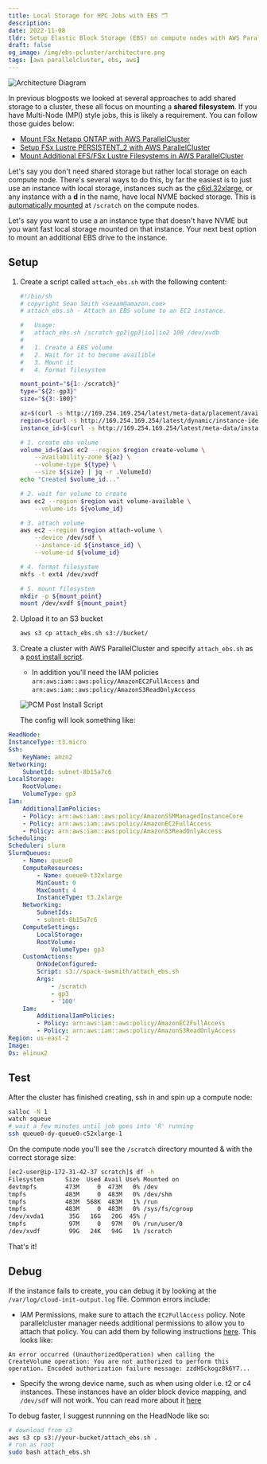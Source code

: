 ```yaml
---
title: Local Storage for HPC Jobs with EBS 🗂
description: 
date: 2022-11-08
tldr: Setup Elastic Block Storage (EBS) on compute nodes with AWS ParallelCluster
draft: false
og_image: /img/ebs-pcluster/architecture.png
tags: [aws parallelcluster, ebs, aws]
---
```


![Architecture Diagram](/img/ebs-pcluster/architecture.png)

In previous blogposts we looked at several approaches to add shared storage to a cluster, these all focus on mounting a **shared filesystem**. If you have Multi-Node (MPI) style jobs, this is likely a requirement. You can follow those guides below:

* [Mount FSx Netapp ONTAP with AWS ParallelCluster](/posts/fsxn-pcluster.html)
* [Setup FSx Lustre PERSISTENT_2 with AWS ParallelCluster](/posts/fsx-persistent-2-pcluster.html)
* [Mount Additional EFS/FSx Lustre Filesystems in AWS ParallelCluster](/posts/aws-parallelcluster-multi-fs.html)

Let's say you don't need shared storage but rather local storage on each compute node. There's several ways to do this, by far the easiest is to just use an instance with local storage, instances such as the [c6id.32xlarge](https://aws.amazon.com/ec2/instance-types/c6i/), or any instance with a **d** in the name, have local NVME backed storage. This is [automatically mounted](https://docs.aws.amazon.com/parallelcluster/latest/ug/Scheduling-v3.html#yaml-Scheduling-SlurmQueues-ComputeSettings-LocalStorage-EphemeralVolume) at `/scratch` on the compute nodes.

Let's say you want to use a an instance type that doesn't have NVME but you want fast local storage mounted on that instance. Your next best option to mount an additional EBS drive to the instance.

## Setup

1. Create a script called `attach_ebs.sh`  with the following content:

    ```bash
    #!/bin/sh
    # copyright Sean Smith <seaam@amazon.com>
    # attach_ebs.sh - Attach an EBS volume to an EC2 instance.

    #   Usage:
    #   attach_ebs.sh /scratch gp2|gp3|io1|io2 100 /dev/xvdb
    #
    #   1. Create a EBS volume
    #   2. Wait for it to become availible
    #   3. Mount it
    #   4. Format filesystem

    mount_point="${1:-/scratch}"
    type="${2:-gp3}"
    size="${3:-100}"

    az=$(curl -s http://169.254.169.254/latest/meta-data/placement/availability-zone)
    region=$(curl -s http://169.254.169.254/latest/dynamic/instance-identity/document | jq -r .region)
    instance_id=$(curl -s http://169.254.169.254/latest/meta-data/instance-id)

    # 1. create ebs volume
    volume_id=$(aws ec2 --region $region create-volume \
        --availability-zone ${az} \
        --volume-type ${type} \
        --size ${size} | jq -r .VolumeId)
    echo "Created $volume_id..."

    # 2. wait for volume to create
    aws ec2 --region $region wait volume-available \
        --volume-ids ${volume_id}

    # 3. attach volume
    aws ec2 --region $region attach-volume \
        --device /dev/sdf \
        --instance-id ${instance_id} \
        --volume-id ${volume_id}

    # 4. format filesystem
    mkfs -t ext4 /dev/xvdf

    # 5. mount filesystem
    mkdir -p ${mount_point}
    mount /dev/xvdf ${mount_point}
    ```

2. Upload it to an S3 bucket

    ```bash
    aws s3 cp attach_ebs.sh s3://bucket/
    ```

3. Create a cluster with AWS ParallelCluster and specify `attach_ebs.sh` as a [post install script](https://docs.aws.amazon.com/parallelcluster/latest/ug/custom-bootstrap-actions-v3.html).

    * In addition you'll need the IAM policies `arn:aws:iam::aws:policy/AmazonEC2FullAccess` and `arn:aws:iam::aws:policy/AmazonS3ReadOnlyAccess`

    ![PCM Post Install Script](/img/ebs-pcluster/post-install.png)

    The config will look something like:

```yaml
HeadNode:
InstanceType: t3.micro
Ssh:
    KeyName: amzn2
Networking:
    SubnetId: subnet-8b15a7c6
LocalStorage:
    RootVolume:
    VolumeType: gp3
Iam:
    AdditionalIamPolicies:
    - Policy: arn:aws:iam::aws:policy/AmazonSSMManagedInstanceCore
    - Policy: arn:aws:iam::aws:policy/AmazonEC2FullAccess
    - Policy: arn:aws:iam::aws:policy/AmazonS3ReadOnlyAccess
Scheduling:
Scheduler: slurm
SlurmQueues:
    - Name: queue0
    ComputeResources:
        - Name: queue0-t32xlarge
        MinCount: 0
        MaxCount: 4
        InstanceType: t3.2xlarge
    Networking:
        SubnetIds:
        - subnet-8b15a7c6
    ComputeSettings:
        LocalStorage:
        RootVolume:
            VolumeType: gp3
    CustomActions:
        OnNodeConfigured:
        Script: s3://spack-swsmith/attach_ebs.sh
        Args:
            - /scratch
            - gp3
            - '100'
    Iam:
        AdditionalIamPolicies:
        - Policy: arn:aws:iam::aws:policy/AmazonEC2FullAccess
        - Policy: arn:aws:iam::aws:policy/AmazonS3ReadOnlyAccess
Region: us-east-2
Image:
Os: alinux2
```

## Test

After the cluster has finished creating, ssh in and spin up a compute node:

```bash
salloc -N 1 
watch squeue
# wait a few minutes until job goes into 'R' running
ssh queue0-dy-queue0-c52xlarge-1
```

On the compute node you'll see the `/scratch` directory mounted & with the correct storage size:

```bash
[ec2-user@ip-172-31-42-37 scratch]$ df -h
Filesystem      Size  Used Avail Use% Mounted on
devtmpfs        473M     0  473M   0% /dev
tmpfs           483M     0  483M   0% /dev/shm
tmpfs           483M  568K  483M   1% /run
tmpfs           483M     0  483M   0% /sys/fs/cgroup
/dev/xvda1       35G   16G   20G  45% /
tmpfs            97M     0   97M   0% /run/user/0
/dev/xvdf        99G   24K   94G   1% /scratch
```

That's it!

## Debug

If the instance fails to create, you can debug it by looking at the `/var/log/cloud-init-output.log` file. Common errors include:

* IAM Permissions, make sure to attach the `EC2FullAccess` policy. Note parallelcluster manager needs additional permissions to allow you to attach that policy. You can add them by following instructions [here](https://pcluster.cloud/02-tutorials/02-slurm-accounting.html#step-3---add-permissions-to-your-lambda). This looks like:
```
An error occurred (UnauthorizedOperation) when calling the CreateVolume operation: You are not authorized to perform this operation. Encoded authorization failure message: zzdHSckogz8k6Y7...
```
* Specify the wrong device name, such as when using older i.e. t2 or c4 instances. These instances have an older block device mapping, and `/dev/sdf` will not work. You can read more about it [here](https://docs.aws.amazon.com/AWSEC2/latest/UserGuide/device_naming.html)

To debug faster, I suggest runnning on the HeadNode like so:

```bash
# download from s3
aws s3 cp s3://your-bucket/attach_ebs.sh .
# run as root
sudo bash attach_ebs.sh
```
